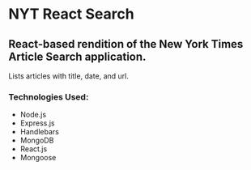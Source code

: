 # NYT React Search

## React-based rendition of the New York Times Article Search application.

<p>Lists articles with title, date, and url.</p>

### Technologies Used:
<ul>
<li>Node.js</li>
<li>Express.js</li>
<li>Handlebars</li>
<li>MongoDB</li>
<li>React.js</li>
<li>Mongoose</li>
</ul>


